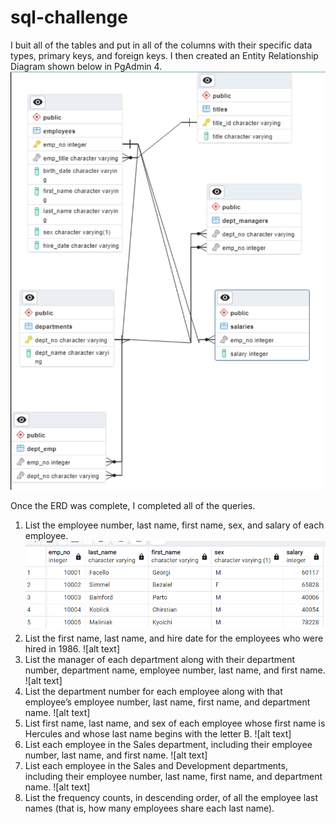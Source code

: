 # sql-challenge
I buit all of the tables and put in all of the columns with their specific data types, primary keys, and foreign keys. I then created an Entity Relationship Diagram shown below in PgAdmin 4. 
![alt text](https://github.com/mgtaylor119/sql-challenge/blob/main/Query%20Images/Entity_Relationship_Diagram.png?raw=true)

Once the ERD was complete, I completed all of the queries. 
1. List the employee number, last name, first name, sex, and salary of each employee.
![alt text](https://github.com/mgtaylor119/sql-challenge/blob/main/Query%20Images/Query_1.png?raw=true)
2. List the first name, last name, and hire date for the employees who were hired in 1986. 
![alt text]
3. List the manager of each department along with their department number, department name, employee number, last name, and first name.
![alt text]
4. List the department number for each employee along with that employee’s employee number, last name, first name, and department name.
![alt text]
5. List first name, last name, and sex of each employee whose first name is Hercules and whose last name begins with the letter B.
![alt text]
6. List each employee in the Sales department, including their employee number, last name, and first name.
![alt text]
7. List each employee in the Sales and Development departments, including their employee number, last name, first name, and department name.
![alt text]
8. List the frequency counts, in descending order, of all the employee last names (that is, how many employees share each last name).

